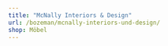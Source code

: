 ```yaml
---
title: "McNally Interiors & Design"
url: /bozeman/mcnally-interiors-und-design/
shop: Möbel
---
```

